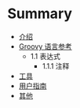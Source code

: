 # Summary

* [介绍](README.md)
* [Groovy 语言参考](chapter1/README.md)
   * 1.1 表达式
       * 1.1.1 注释
* [工具](chapter2/README.md)
* [用户指南](chapter3/README.md)
* [其他](chapter4/README.md)

